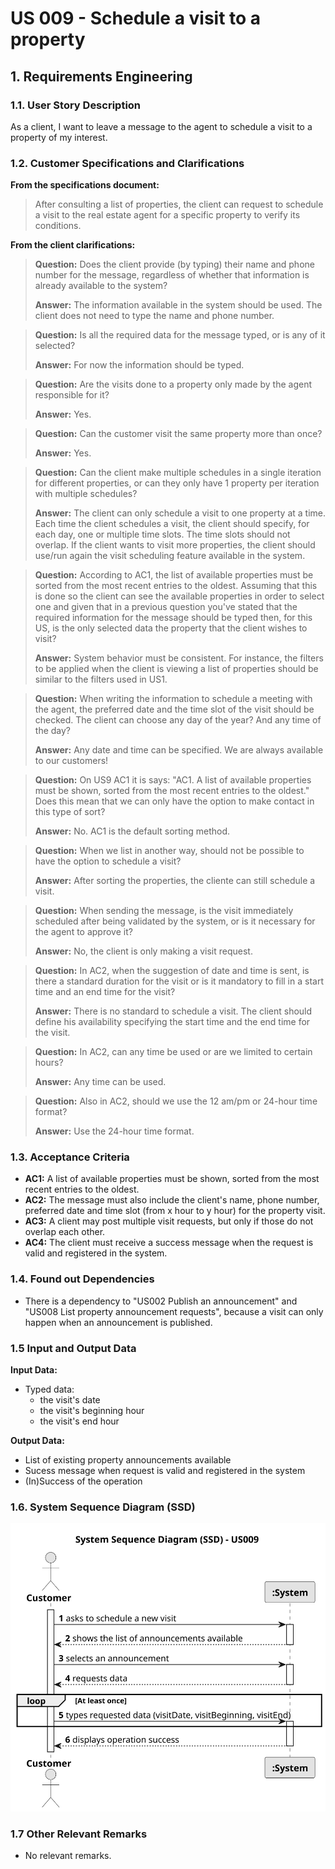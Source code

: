 # US 009 - Schedule a visit to a property

## 1. Requirements Engineering

### 1.1. User Story Description

As a client, I want to leave a message to the agent to schedule a visit to a property of my interest.

### 1.2. Customer Specifications and Clarifications

**From the specifications document:**

>	After consulting a list of properties, the client can request to schedule a visit to the real estate agent for a specific property to verify its conditions.


**From the client clarifications:**

> **Question:** Does the client provide (by typing) their name and phone number for the message, regardless of whether that information is already available to the system?
>  
> **Answer:** The information available in the system should be used. The client does not need to type the name and phone number.


> **Question:** Is all the required data for the message typed, or is any of it selected?
>  
> **Answer:** For now the information should be typed.


> **Question:** Are the visits done to a property only made by the agent responsible for it?
>
> **Answer:** Yes.


> **Question:** Can the customer visit the same property more than once?
>
> **Answer:** Yes.


> **Question:** Can the client make multiple schedules in a single iteration for different properties, or can they only have 1 property per iteration with multiple schedules?
>
> **Answer:** The client can only schedule a visit to one property at a time. Each time the client schedules a visit, the client should specify, for each day, one or multiple time slots. The time slots should not overlap.
> If the client wants to visit more properties, the client should use/run again the visit scheduling feature available in the system.


> **Question:** According to AC1, the list of available properties must be sorted from the most recent entries to the oldest. Assuming that this is done so the client can see the available properties in order to select one and given that in a previous question you've stated that the required information for the message should be typed then, for this US, is the only selected data the property that the client wishes to visit?
>
> **Answer:** System behavior must be consistent. For instance, the filters to be applied when the client is viewing a list of properties should be similar to the filters used in US1.


> **Question:** When writing the information to schedule a meeting with the agent, the preferred date and the time slot of the visit should be checked. The client can choose any day of the year? And any time of the day?
>
> **Answer:** Any date and time can be specified. We are always available to our customers!


> **Question:** On US9 AC1 it is says: "AC1. A list of available properties must be shown, sorted from the most recent entries to the oldest." Does this mean that we can only have the option to make contact in this type of sort?
>
> **Answer:** No. AC1 is the default sorting method.


> **Question:** When we list in another way, should not be possible to have the option to schedule a visit?
>
> **Answer:** After sorting the properties, the cliente can still schedule a visit.


> **Question:** When sending the message, is the visit immediately scheduled after being validated by the system, or is it necessary for the agent to approve it?
>
> **Answer:** No, the client is only making a visit request.


> **Question:** In AC2, when the suggestion of date and time is sent, is there a standard duration for the visit or is it mandatory to fill in a start time and an end time for the visit?
>
> **Answer:** There is no standard to schedule a visit. The client should define his availability specifying the start time and the end time for the visit. 


> **Question:** In AC2, can any time be used or are we limited to certain hours?
>
> **Answer:** Any time can be used.


> **Question:** Also in AC2, should we use the 12 am/pm or 24-hour time format?
>
> **Answer:** Use the 24-hour time format.



### 1.3. Acceptance Criteria

* **AC1:** A list of available properties must be shown, sorted from the most recent entries to the oldest.
* **AC2:** The message must also include the client's name, phone number, preferred date and time slot (from x hour to y hour) for the property visit.
* **AC3:** A client may post multiple visit requests, but only if those do not overlap each other.
* **AC4:** The client must receive a success message when the request is valid and registered in the system.

### 1.4. Found out Dependencies

* There is a dependency to "US002 Publish an announcement" and "US008 List property announcement requests", because a visit can only happen when an announcement is published.

### 1.5 Input and Output Data

**Input Data:**

* Typed data:
	* the visit's date
    * the visit's beginning hour 
	* the visit's end hour

**Output Data:**

* List of existing property announcements available
* Sucess message when request is valid and registered in the system
* (In)Success of the operation

### 1.6. System Sequence Diagram (SSD)

![System Sequence Diagram - US009](svg/us009-system-sequence-diagram.svg)

### 1.7 Other Relevant Remarks

* No relevant remarks.
